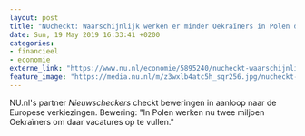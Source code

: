 ```yaml
---
layout: post
title: "NUcheckt: Waarschijnlijk werken er minder Oekraïners in Polen dan beweerd"
date: Sun, 19 May 2019 16:33:41 +0200
categories: 
- financieel 
- economie 
externe_link: "https://www.nu.nl/economie/5895240/nucheckt-waarschijnlijk-werken-er-minder-oekrainers-in-polen-dan-beweerd.html"
feature_image: "https://media.nu.nl/m/z3wxlb4atc5h_sqr256.jpg/nucheckt-waarschijnlijk-werken-er-minder-oekrainers-in-polen-dan-beweerd.jpg"
---
```


NU.nl's partner <em>Nieuwscheckers</em> checkt beweringen in aanloop naar de Europese verkiezingen. Bewering: "In Polen werken nu twee miljoen Oekraïners om daar vacatures op te vullen."

